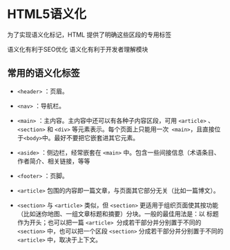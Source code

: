 # HTML5语义化

为了实现语义化标记，HTML 提供了明确这些区段的专用标签

语义化有利于SEO优化
语义化有利于开发者理解模块

## 常用的语义化标签

 - `<header>` ：页眉。
 - `<nav>` ：导航栏。
 - `<main>` ：主内容。主内容中还可以有各种子内容区段，可用 `<article>` 、 `<section>` 和 `<div>` 等元素表示。每个页面上只能用一次` <main>`，且直接位于` <body> `中。最好不要把它嵌套进其它元素。
 - `<aside>` ：侧边栏，经常嵌套在 `<main>` 中。包含一些间接信息（术语条目、作者简介、相关链接，等等
 - `<footer>` ：页脚。



 - `<article>` 包围的内容即一篇文章，与页面其它部分无关（比如一篇博文）。
 - `<section>` 与 `<article>` 类似，但 `<section>` 更适用于组织页面使其按功能（比如迷你地图、一组文章标题和摘要）分块。一般的最佳用法是：以 标题 作为开头；也可以把一篇 `<article> `分成若干部分并分别置于不同的 `<section>` 中，也可以把一个区段 `<section>` 分成若干部分并分别置于不同的 `<article>` 中，取决于上下文。